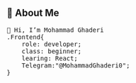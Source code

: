 
## 🔱 About Me
<pre>
👋 Hi, I’m Mohammad Ghaderi
.Frontend{
    role: developer; 
    class: beginner;
    learing: React;
    Telegram:"@MohammadGhaderi0";
}    



